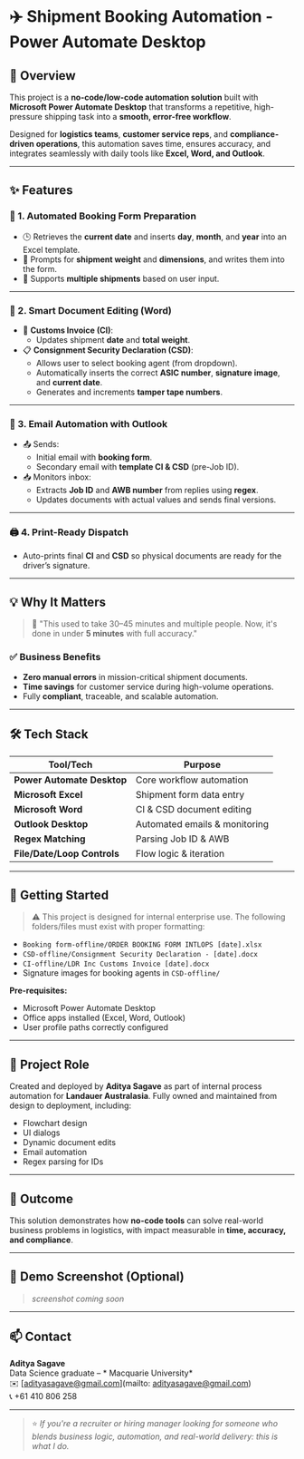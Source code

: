 # ✈️ Shipment Booking Automation - Power Automate Desktop

## 📌 Overview

This project is a **no-code/low-code automation solution** built with **Microsoft Power Automate Desktop** that transforms a repetitive, high-pressure shipping task into a **smooth, error-free workflow**.

Designed for **logistics teams**, **customer service reps**, and **compliance-driven operations**, this automation saves time, ensures accuracy, and integrates seamlessly with daily tools like **Excel, Word, and Outlook**.

---

## ✨ Features

### 📅 1. Automated Booking Form Preparation
- 🕒 Retrieves the **current date** and inserts **day**, **month**, and **year** into an Excel template.
- 🚚 Prompts for **shipment weight** and **dimensions**, and writes them into the form.
- 🔄 Supports **multiple shipments** based on user input.

---

### 📄 2. Smart Document Editing (Word)
- 🧾 **Customs Invoice (CI)**:
  - Updates shipment **date** and **total weight**.
- 📋 **Consignment Security Declaration (CSD)**:
  - Allows user to select booking agent (from dropdown).
  - Automatically inserts the correct **ASIC number**, **signature image**, and **current date**.
  - Generates and increments **tamper tape numbers**.

---

### 📧 3. Email Automation with Outlook
- 📤 Sends:
  - Initial email with **booking form**.
  - Secondary email with **template CI & CSD** (pre-Job ID).
- 📥 Monitors inbox:
  - Extracts **Job ID** and **AWB number** from replies using **regex**.
  - Updates documents with actual values and sends final versions.

---

### 🖨️ 4. Print-Ready Dispatch
- Auto-prints final **CI** and **CSD** so physical documents are ready for the driver’s signature.

---

## 💡 Why It Matters

> 🧠 "This used to take 30–45 minutes and multiple people. Now, it's done in under **5 minutes** with full accuracy."

### ✅ Business Benefits
- **Zero manual errors** in mission-critical shipment documents.
- **Time savings** for customer service during high-volume operations.
- Fully **compliant**, traceable, and scalable automation.

---

## 🛠️ Tech Stack

| Tool/Tech | Purpose |
|----------|---------|
| **Power Automate Desktop** | Core workflow automation |
| **Microsoft Excel** | Shipment form data entry |
| **Microsoft Word** | CI & CSD document editing |
| **Outlook Desktop** | Automated emails & monitoring |
| **Regex Matching** | Parsing Job ID & AWB |
| **File/Date/Loop Controls** | Flow logic & iteration |

---

## 🚀 Getting Started

> ⚠️ This project is designed for internal enterprise use. The following folders/files must exist with proper formatting:

- `Booking form-offline/ORDER BOOKING FORM INTLOPS [date].xlsx`
- `CSD-offline/Consignment Security Declaration - [date].docx`
- `CI-offline/LDR Inc Customs Invoice [date].docx`
- Signature images for booking agents in `CSD-offline/`

**Pre-requisites:**
- Microsoft Power Automate Desktop
- Office apps installed (Excel, Word, Outlook)
- User profile paths correctly configured

---

## 🤝 Project Role

Created and deployed by **Aditya Sagave** as part of internal process automation for **Landauer Australasia**. Fully owned and maintained from design to deployment, including:

- Flowchart design
- UI dialogs
- Dynamic document edits
- Email automation
- Regex parsing for IDs

---

## 🎯 Outcome

This solution demonstrates how **no-code tools** can solve real-world business problems in logistics, with impact measurable in **time, accuracy, and compliance**.

---

## 👀 Demo Screenshot (Optional)

> *screenshot coming soon*

---

## 📫 Contact

**Aditya Sagave**  
Data Science graduate – * Macquarie University*  
✉️ [adityasagave@gmail.com](mailto: adityasagave@gmail.com)  
📞 +61 410 806 258

---

> ⭐ *If you're a recruiter or hiring manager looking for someone who blends business logic, automation, and real-world delivery: this is what I do.*

